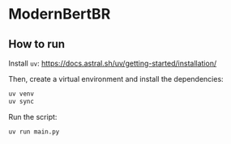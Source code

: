 # ModernBertBR

## How to run

Install `uv`:
https://docs.astral.sh/uv/getting-started/installation/

Then, create a virtual environment and install the dependencies:

```bash
uv venv
uv sync
```

Run the script:

```bash
uv run main.py
```
